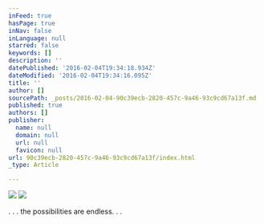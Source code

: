 ```yaml
---
inFeed: true
hasPage: true
inNav: false
inLanguage: null
starred: false
keywords: []
description: ''
datePublished: '2016-02-04T19:34:18.934Z'
dateModified: '2016-02-04T19:34:16.095Z'
title: ''
author: []
sourcePath: _posts/2016-02-04-90c39ecb-2820-457c-9a46-93c9cd67a13f.md
published: true
authors: []
publisher:
  name: null
  domain: null
  url: null
  favicon: null
url: 90c39ecb-2820-457c-9a46-93c9cd67a13f/index.html
_type: Article

---
```

![](https://s3-us-west-2.amazonaws.com/the-grid-img/p/eabab61434574c38ce85f3675aa8c2fb7cea8bce.jpg)
![](https://s3-us-west-2.amazonaws.com/the-grid-img/p/3b86967b286ee7bde6ccb806bed5875ff1d15267.jpg)

. . . the possibilities are endless. . .